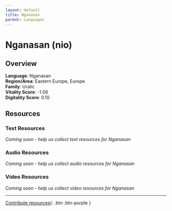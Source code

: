 ```yaml
---
layout: default
title: Nganasan
parent: Languages
---
```


# Nganasan (nio)

## Overview

**Language**: Nganasan  
**Region/Area**: Eastern Europe, Europe  
**Family**: Uralic  
**Vitality Score**: -1.06  
**Digitality Score**: 0.10  

## Resources

### Text Resources
*Coming soon - help us collect text resources for Nganasan*

### Audio Resources
*Coming soon - help us collect audio resources for Nganasan*

### Video Resources
*Coming soon - help us collect video resources for Nganasan*

---

[Contribute resources](https://fairtrain.github.io/){: .btn .btn-purple }
